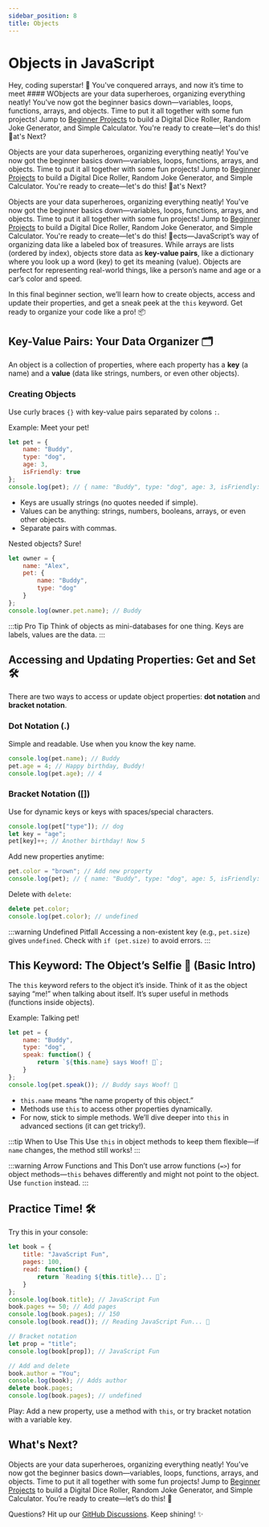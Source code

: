 ```yaml
---
sidebar_position: 8
title: Objects
---
```


# Objects in JavaScript

Hey, coding superstar! 🌟 You've conquered arrays, and now it’s time to meet #### WObjects are your data superheroes, organizing everything neatly! You've now got the beginner basics down—variables, loops, functions, arrays, and objects. Time to put it all together with some fun projects! Jump to [Beginner Projects](./projects.md) to build a Digital Dice Roller, Random Joke Generator, and Simple Calculator. You're ready to create—let's do this! 🎉at's Next?

Objects are your data superheroes, organizing everything neatly! You've now got the beginner basics down—variables, loops, functions, arrays, and objects. Time to put it all together with some fun projects! Jump to [Beginner Projects](./projects.md) to build a Digital Dice Roller, Random Joke Generator, and Simple Calculator. You're ready to create—let's do this! 🎉at's Next?

Objects are your data superheroes, organizing everything neatly! You've now got the beginner basics down—variables, loops, functions, arrays, and objects. Time to put it all together with some fun projects! Jump to [Beginner Projects](./projects.md) to build a Digital Dice Roller, Random Joke Generator, and Simple Calculator. You're ready to create—let's do this! 🎉ects—JavaScript’s way of organizing data like a labeled box of treasures. While arrays are lists (ordered by index), objects store data as **key-value pairs**, like a dictionary where you look up a word (key) to get its meaning (value). Objects are perfect for representing real-world things, like a person’s name and age or a car’s color and speed.

In this final beginner section, we’ll learn how to create objects, access and update their properties, and get a sneak peek at the `this` keyword. Get ready to organize your code like a pro! 📦

## Key-Value Pairs: Your Data Organizer 🗂️

An object is a collection of properties, where each property has a **key** (a name) and a **value** (data like strings, numbers, or even other objects).

### Creating Objects

Use curly braces `{}` with key-value pairs separated by colons `:`.

Example: Meet your pet!

```javascript
let pet = {
    name: "Buddy",
    type: "dog",
    age: 3,
    isFriendly: true
};
console.log(pet); // { name: "Buddy", type: "dog", age: 3, isFriendly: true }
```

- Keys are usually strings (no quotes needed if simple).
- Values can be anything: strings, numbers, booleans, arrays, or even other objects.
- Separate pairs with commas.

Nested objects? Sure!

```javascript
let owner = {
    name: "Alex",
    pet: {
        name: "Buddy",
        type: "dog"
    }
};
console.log(owner.pet.name); // Buddy
```

:::tip Pro Tip
Think of objects as mini-databases for one thing. Keys are labels, values are the data.
:::

## Accessing and Updating Properties: Get and Set 🛠️

There are two ways to access or update object properties: **dot notation** and **bracket notation**.

### Dot Notation (.)

Simple and readable. Use when you know the key name.

```javascript
console.log(pet.name); // Buddy
pet.age = 4; // Happy birthday, Buddy!
console.log(pet.age); // 4
```

### Bracket Notation ([])

Use for dynamic keys or keys with spaces/special characters.

```javascript
console.log(pet["type"]); // dog
let key = "age";
pet[key]++; // Another birthday! Now 5
```

Add new properties anytime:

```javascript
pet.color = "brown"; // Add new property
console.log(pet); // { name: "Buddy", type: "dog", age: 5, isFriendly: true, color: "brown" }
```

Delete with `delete`:

```javascript
delete pet.color;
console.log(pet.color); // undefined
```

:::warning Undefined Pitfall
Accessing a non-existent key (e.g., `pet.size`) gives `undefined`. Check with `if (pet.size)` to avoid errors.
:::

## This Keyword: The Object’s Selfie 📸 (Basic Intro)

The `this` keyword refers to the object it’s inside. Think of it as the object saying “me!” when talking about itself. It’s super useful in methods (functions inside objects).

Example: Talking pet!

```javascript
let pet = {
    name: "Buddy",
    type: "dog",
    speak: function() {
        return `${this.name} says Woof! 🐶`;
    }
};
console.log(pet.speak()); // Buddy says Woof! 🐶
```

- `this.name` means “the name property of this object.”
- Methods use `this` to access other properties dynamically.
- For now, stick to simple methods. We’ll dive deeper into `this` in advanced sections (it can get tricky!).

:::tip When to Use This
Use `this` in object methods to keep them flexible—if `name` changes, the method still works!
:::

:::warning Arrow Functions and This
Don’t use arrow functions (`=>`) for object methods—`this` behaves differently and might not point to the object. Use `function` instead.
:::

## Practice Time! 🛠️

Try this in your console:

```javascript
let book = {
    title: "JavaScript Fun",
    pages: 100,
    read: function() {
        return `Reading ${this.title}... 📖`;
    }
};
console.log(book.title); // JavaScript Fun
book.pages += 50; // Add pages
console.log(book.pages); // 150
console.log(book.read()); // Reading JavaScript Fun... 📖

// Bracket notation
let prop = "title";
console.log(book[prop]); // JavaScript Fun

// Add and delete
book.author = "You";
console.log(book); // Adds author
delete book.pages;
console.log(book.pages); // undefined
```

Play: Add a new property, use a method with `this`, or try bracket notation with a variable key.

## What's Next?

Objects are your data superheroes, organizing everything neatly! You’ve now got the beginner basics down—variables, loops, functions, arrays, and objects. Time to put it all together with some fun projects! Jump to [Beginner Projects](./projects) to build a Digital Dice Roller, Random Joke Generator, and Simple Calculator. You’re ready to create—let’s do this! 🎉

Questions? Hit up our [GitHub Discussions](https://github.com/sammy6378/reference/discussions). Keep shining! ✨
